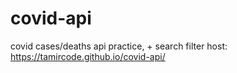 # covid-api
covid cases/deaths api practice, + search filter
host: https://tamircode.github.io/covid-api/
